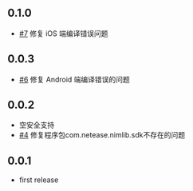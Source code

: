 ## 0.1.0

- [#7](https://github.com/leanflutter/flutter_qiyu/issues/7) 修复 iOS 端编译错误问题

## 0.0.3

- [#6](https://github.com/leanflutter/flutter_qiyu/issues/6) 修复 Android 端编译错误的问题

## 0.0.2

- 空安全支持
- [#4](https://github.com/leanflutter/flutter_qiyu/issues/4) 修复程序包com.netease.nimlib.sdk不存在的问题

## 0.0.1

- first release
